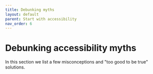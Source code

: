```yaml
---
title: Debunking myths
layout: default
parent: Start with accessibility
nav_order: 6
---
```


# Debunking accessibility myths

In this section we list a few misconceptions and "too good to be true" solutions.
